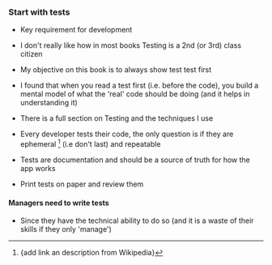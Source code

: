### Start with tests

- Key requirement for development
- I don't really like how in most books Testing is a 2nd (or 3rd) class citizen
- My objective on this book is to always show test test first
- I found that when you read a test first (i.e. before the code), you build a mental model of what the 'real' code should be doing (and it helps in understanding it)

- There is a full section on Testing and the techniques I use

- Every developer tests their code, the only question is if they are ephemeral [^ephemeral] (i.e don't last) and repeatable

- Tests are documentation and should be a source of truth for how the app works
- Print tests on paper and review them

#### Managers need to write tests
- Since they have the technical ability to do so (and it is a waste of their skills if they only 'manage')




[^ephemeral]: {add link an description from Wikipedia}
